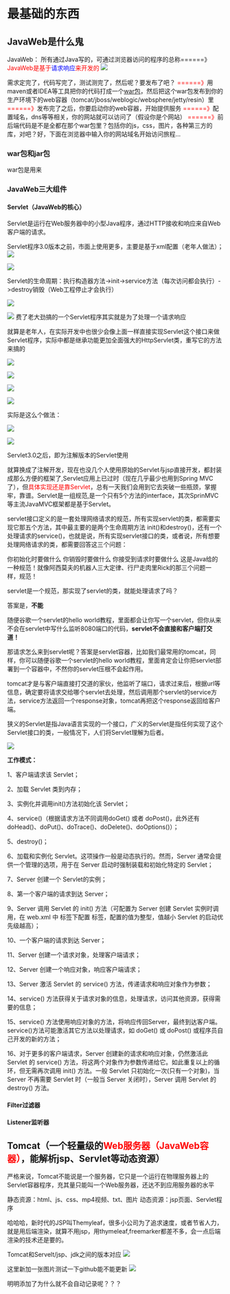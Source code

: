 # 最基础的东西
## JavaWeb是什么鬼
JavaWeb： 所有通过Java写的，可通过浏览器访问的程序的总称======》<font color="red">JavaWeb是基于<font color="blue">请求响应</font>来开发的 </font>
![](/img/JavaWeb/2023-01-01-22-19-28.png)

需求定完了，代码写完了，测试测完了，然后呢？要发布了吧？  <font color="red"> ======》</font>用maven或者IDEA等工具把你的代码打成一个<font color="red">[war包](#war)</font>，然后把这个war包发布到你的生产环境下的web容器（tomcat/jboss/weblogic/websphere/jetty/resin）里<font color="red"> ======》</font>发布完了之后，你要启动你的web容器，开始提供服务<font color="red"> ======》</font>配置域名，dns等等相关，你的网站就可以访问了（假设你是个网站）<font color="red"> ======》</font>前后端代码是不是全都在那个war包里？包括你的js，css，图片，各种第三方的库，对吧？好，下面在浏览器中输入你的网站域名开始访问旅程...

### war包和jar包

<span id="war">war包</span>是用来

### JavaWeb三大组件

#### Servlet（JavaWeb的核心）

Servlet是运行在Web服务器中的小型Java程序，通过HTTP接收和响应来自Web客户端的请求。

Servlet程序3.0版本之前，市面上使用更多，主要是基于xml配置（老年人做法）；
![](/img/JavaWeb/2023-01-02-17-12-15.png)

![](/img/JavaWeb/2023-01-02-17-23-33.png)

Servlet的生命周期：执行构造器方法->init->service方法（每次访问都会执行）->destroy销毁（Web工程停止才会执行）

![](/img/JavaWeb/2023-01-02-17-28-04.png)

![](/img/JavaWeb/2023-01-02-17-28-49.png)
费了老大劲搞的一个Servlet程序其实就是为了处理一个请求响应

就算是老年人，在实际开发中也很少会像上面一样直接实现Servlet这个接口来做Servlet程序，实际中都是继承功能更加全面强大的HttpServlet类，重写它的方法来搞的

![](/img/JavaWeb/2023-01-02-17-56-14.png)

![](/img/JavaWeb/2023-01-02-18-00-45.png)

![](/img/JavaWeb/2023-01-02-18-03-53.png)

![](/img/JavaWeb/2023-01-02-18-10-00.png)

实际是这么个做法：

![](/img/JavaWeb/2023-01-02-17-41-41.png)

![](/img/JavaWeb/2023-01-02-17-45-33.png)

Servlet3.0之后，即为注解版本的Servlet使用

就算换成了注解开发，现在也没几个人使用原始的Servlet与jsp直接开发，都封装成那么方便的框架了,Servlet应用上已过时（现在几乎最少也用到Spring MVC了），但<font color="red">具体实现还是靠Servlet</font>，总有一天我们会用到它去突破一些瓶颈，掌握牢，靠谱。Servlet是一组规范,是一个只有5个方法的interface，其次SprinMVC等主流JavaMVC框架都是基于Servlet。

servlet接口定义的是一套处理网络请求的规范，所有实现servlet的类，都需要实现它那五个方法，其中最主要的是两个生命周期方法 init()和destroy()，还有一个处理请求的service()，也就是说，所有实现servlet接口的类，或者说，所有想要处理网络请求的类，都需要回答这三个问题：

你初始化时要做什么
你销毁时要做什么
你接受到请求时要做什么
这是Java给的一种规范！就像阿西莫夫的机器人三大定律、行尸走肉里Rick的那三个问题一样，规范！

servlet是一个规范，那实现了servlet的类，就能处理请求了吗？

答案是，**不能**

随便谷歌一个servlet的hello world教程，里面都会让你写一个servlet，但你从来不会在servlet中写什么监听8080端口的代码，**servlet不会直接和客户端打交道！**

那请求怎么来到servlet呢？答案是servlet容器，比如我们最常用的tomcat，同样，你可以随便谷歌一个servlet的hello world教程，里面肯定会让你把servlet部署到一个容器中，不然你的servlet压根不会起作用。

tomcat才是与客户端直接打交道的家伙，他监听了端口，请求过来后，根据url等信息，确定要将请求交给哪个servlet去处理，然后调用那个servlet的service方法，service方法返回一个response对象，tomcat再把这个response返回给客户端。

 

狭义的Servlet是指Java语言实现的一个接口，广义的Servlet是指任何实现了这个Servlet接口的类，一般情况下，人们将Servlet理解为后者。

![](/img/JavaWeb/2023-01-02-18-23-43.png)

**工作模式：**

1、客户端请求该 Servlet；

2、加载 Servlet 类到内存；

3、实例化并调用init()方法初始化该 Servlet；

4、service()（根据请求方法不同调用doGet() 或者 doPost()，此外还有doHead()、doPut()、doTrace()、doDelete()、doOptions()）；

5、destroy()；

6、加载和实例化 Servlet。这项操作一般是动态执行的。然而，Server 通常会提供一个管理的选项，用于在 Server 启动时强制装载和初始化特定的 Servlet；

7、Server 创建一个 Servlet的实例；

8、第一个客户端的请求到达 Server；

9、Server 调用 Servlet 的 init() 方法（可配置为 Server 创建 Servlet 实例时调用，在 web.xml 中 <servlet> 标签下配置 <load-on-startup> 标签，配置的值为整型，值越小 Servlet 的启动优先级越高）；

10、一个客户端的请求到达 Server；

11、Server 创建一个请求对象，处理客户端请求；

12、Server 创建一个响应对象，响应客户端请求；

13、Server 激活 Servlet 的 service() 方法，传递请求和响应对象作为参数；

14、service() 方法获得关于请求对象的信息，处理请求，访问其他资源，获得需要的信息；

15、service() 方法使用响应对象的方法，将响应传回Server，最终到达客户端。service()方法可能激活其它方法以处理请求，如 doGet() 或 doPost() 或程序员自己开发的新的方法；

16、对于更多的客户端请求，Server 创建新的请求和响应对象，仍然激活此 Servlet 的 service() 方法，将这两个对象作为参数传递给它。如此重复以上的循环，但无需再次调用 init() 方法。一般 Servlet 只初始化一次(只有一个对象)，当 Server 不再需要 Servlet 时（一般当 Server 关闭时），Server 调用 Servlet 的 destroy() 方法。

#### Filter过滤器

#### Listener监听器

## Tomcat（一个轻量级的<font color="red">Web服务器（JavaWeb容器）</font>，能解析jsp、Servlet等动态资源）

严格来说，Tomcat不能说是一个服务器，它只是一个运行在物理服务器上的Servlet容器程序，充其量只能叫一个Web服务器，还达不到应用服务器的水平

静态资源：html、js、css、mp4视频、txt、图片
动态资源：jsp页面、Servlet程序

哈哈哈，新时代的JSP叫Themyleaf，很多小公司为了追求速度，或者节省人力，就是用后端渲染，就算不用jsp，用thymeleaf,freemarker都差不多，会一点后端渲染的技术还是要的。

Tomcat和Servelt/jsp、jdk之间的版本对应
![](/img/JavaWeb/2023-01-01-22-36-27.png)

这里新加一张图片测试一下github能不能更新
![](/img/JavaWeb/2023-01-05-15-56-47.png)

明明添加了为什么就不会自动记录呢？？？
